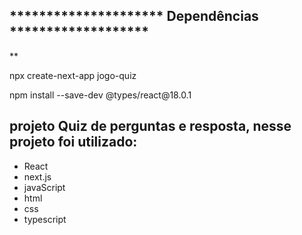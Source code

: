 
<h2>********************* Dependências *******************</h2> **
<p>npx create-next-app jogo-quiz</p>
<p>npm install --save-dev @types/react@18.0.1</p>
<p></p>





<h2>projeto Quiz de perguntas e resposta, nesse projeto foi utilizado:</h2>


<ul>
  <li>React</li>
  <li>next.js</li>
  <li>javaScript</li>
  <li>html</li>
  <li>css</li>
  <li>typescript</li>
</ul>

 







